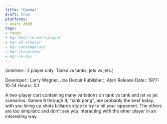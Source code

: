 ```yaml
---
title: "Combat"
draft: true
platforms:
- atari 2600
tags:
- rough
- #gr-best-in-multiplayer 
- #gr-2d-shooter 
- #gr-contemporary 
- #gr-skirmisher 
- #gr-na-dev 
---
```


(oneliner:: 2 player only. Tanks vs tanks, jets vs jets.)

Developer:: Larry Wagner, Joe Decuir
Publisher:: Atari
Release Date:: 1977-10-14
Hours:: 0.1

A two-player cart containing many variations on tank vs tank and jet vs jet scenarios. Games 6 through 9, "tank pong", are probably the best today, with you lining up shots billiards style to try to hit your opponent. The others are too simplistic and don't see you interacting with the other player in an interesting way.
